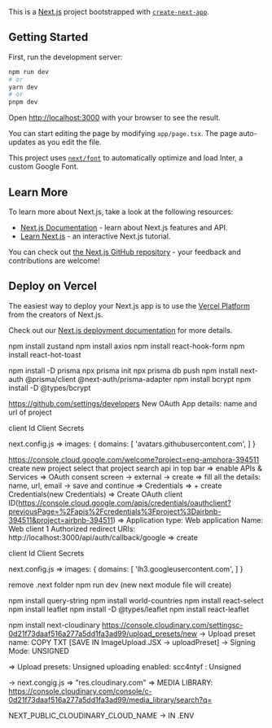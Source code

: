 This is a [Next.js](https://nextjs.org/) project bootstrapped with [`create-next-app`](https://github.com/vercel/next.js/tree/canary/packages/create-next-app).

## Getting Started

First, run the development server:

```bash
npm run dev
# or
yarn dev
# or
pnpm dev
```

Open [http://localhost:3000](http://localhost:3000) with your browser to see the result.

You can start editing the page by modifying `app/page.tsx`. The page auto-updates as you edit the file.

This project uses [`next/font`](https://nextjs.org/docs/basic-features/font-optimization) to automatically optimize and load Inter, a custom Google Font.

## Learn More

To learn more about Next.js, take a look at the following resources:

- [Next.js Documentation](https://nextjs.org/docs) - learn about Next.js features and API.
- [Learn Next.js](https://nextjs.org/learn) - an interactive Next.js tutorial.

You can check out [the Next.js GitHub repository](https://github.com/vercel/next.js/) - your feedback and contributions are welcome!

## Deploy on Vercel

The easiest way to deploy your Next.js app is to use the [Vercel Platform](https://vercel.com/new?utm_medium=default-template&filter=next.js&utm_source=create-next-app&utm_campaign=create-next-app-readme) from the creators of Next.js.

Check out our [Next.js deployment documentation](https://nextjs.org/docs/deployment) for more details.



<!-- packages -->
npm install zustand
npm install axios
npm install react-hook-form
npm install react-hot-toast

<!-- prism for auth db -->
npm install -D prisma
npx prisma init
npx prisma db push
npm install next-auth  @prisma/client @next-auth/prisma-adapter
npm install bcrypt
npm install -D @types/bcrypt


<!-- Github Auth -->
https://github.com/settings/developers
New OAuth App
details: name and url of project
<!-- save these following data in .env -->
client Id
Client Secrets
<!-- for img from github profile -->
next.config.js =>
images: {
    domains: [
        'avatars.githubusercontent.com',
    ]
}

<!-- Google Auth -->
https://console.cloud.google.com/welcome?project=eng-amphora-394511
create new project
select that project
search api in top bar
=> enable APIs & Services
=> OAuth consent screen -> external -> create
=> fill all the details: name, url, email -> save and continue
=> Credentials => + create Credentials(new Credentials) => Create OAuth client ID(https://console.cloud.google.com/apis/credentials/oauthclient?previousPage=%2Fapis%2Fcredentials%3Fproject%3Dairbnb-394511&project=airbnb-394511)
=>
Application type: Web application
Name: Web client 1
Authorized redirect URIs:
http://localhost:3000/api/auth/callback/google => create
<!-- save these following data in .env -->
client Id
Client Secrets
<!-- for img from google profile -->
next.config.js =>
images: {
    domains: [
        'lh3.googleusercontent.com',
    ]
}

<!-- if you still get error -->
remove .next folder
npm run dev
(new next module file will create)



npm install query-string
npm install world-countries
npm install react-select
npm install leaflet
npm install -D @types/leaflet
npm install react-leaflet
<!-- make accoutn on cloudinary -->
npm install next-cloudinary
https://console.cloudinary.com/settingsc-0d21f73daaf516a277a5dd1fa3ad99/upload_presets/new
-> Upload preset name: COPY TXT [SAVE IN ImageUpload.JSX -> uploadPreset]
-> Signing Mode: UNSIGNED

=> Upload presets:
Unsigned uploading enabled: scc4ntyf : Unsigned

<!-- =================== -->
-> next.congig.js => "res.cloudinary.com"
=> MEDIA LIBRARY: https://console.cloudinary.com/console/c-0d21f73daaf516a277a5dd1fa3ad99/media_library/search?q=


NEXT_PUBLIC_CLOUDINARY_CLOUD_NAME -> IN .ENV
